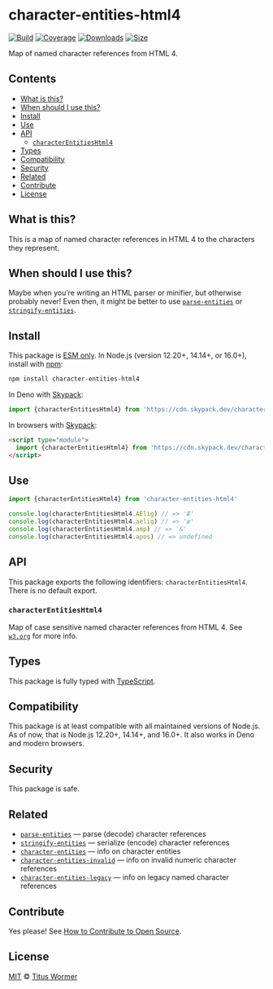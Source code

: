 # character-entities-html4

[![Build][build-badge]][build]
[![Coverage][coverage-badge]][coverage]
[![Downloads][downloads-badge]][downloads]
[![Size][size-badge]][size]

Map of named character references from HTML 4.

## Contents

*   [What is this?](#what-is-this)
*   [When should I use this?](#when-should-i-use-this)
*   [Install](#install)
*   [Use](#use)
*   [API](#api)
    *   [`characterEntitiesHtml4`](#characterentitieshtml4)
*   [Types](#types)
*   [Compatibility](#compatibility)
*   [Security](#security)
*   [Related](#related)
*   [Contribute](#contribute)
*   [License](#license)

## What is this?

This is a map of named character references in HTML 4 to the characters they
represent.

## When should I use this?

Maybe when you’re writing an HTML parser or minifier, but otherwise probably
never!
Even then, it might be better to use [`parse-entities`][parse-entities] or
[`stringify-entities`][stringify-entities].

## Install

This package is [ESM only][esm].
In Node.js (version 12.20+, 14.14+, or 16.0+), install with [npm][]:

```sh
npm install character-entities-html4
```

In Deno with [Skypack][]:

```js
import {characterEntitiesHtml4} from 'https://cdn.skypack.dev/character-entities-html4@2?dts'
```

In browsers with [Skypack][]:

```html
<script type="module">
  import {characterEntitiesHtml4} from 'https://cdn.skypack.dev/character-entities-html4@2?min'
</script>
```

## Use

```js
import {characterEntitiesHtml4} from 'character-entities-html4'

console.log(characterEntitiesHtml4.AElig) // => 'Æ'
console.log(characterEntitiesHtml4.aelig) // => 'æ'
console.log(characterEntitiesHtml4.amp) // => '&'
console.log(characterEntitiesHtml4.apos) // => undefined
```

## API

This package exports the following identifiers: `characterEntitiesHtml4`.
There is no default export.

### `characterEntitiesHtml4`

Map of case sensitive named character references from HTML 4.
See [`w3.org`][html] for more info.

## Types

This package is fully typed with [TypeScript][].

## Compatibility

This package is at least compatible with all maintained versions of Node.js.
As of now, that is Node.js 12.20+, 14.14+, and 16.0+.
It also works in Deno and modern browsers.

## Security

This package is safe.

## Related

*   [`parse-entities`](https://github.com/wooorm/parse-entities)
    — parse (decode) character references
*   [`stringify-entities`](https://github.com/wooorm/stringify-entities)
    — serialize (encode) character references
*   [`character-entities`](https://github.com/wooorm/character-entities)
    — info on character entities
*   [`character-entities-invalid`](https://github.com/wooorm/character-entities-invalid)
    — info on invalid numeric character references
*   [`character-entities-legacy`](https://github.com/wooorm/character-entities-legacy)
    — info on legacy named character references

## Contribute

Yes please!
See [How to Contribute to Open Source][contribute].

## License

[MIT][license] © [Titus Wormer][author]

<!-- Definitions -->

[build-badge]: https://github.com/wooorm/character-entities-html4/workflows/main/badge.svg

[build]: https://github.com/wooorm/character-entities-html4/actions

[coverage-badge]: https://img.shields.io/codecov/c/github/wooorm/character-entities-html4.svg

[coverage]: https://codecov.io/github/wooorm/character-entities-html4

[downloads-badge]: https://img.shields.io/npm/dm/character-entities-html4.svg

[downloads]: https://www.npmjs.com/package/character-entities-html4

[size-badge]: https://img.shields.io/bundlephobia/minzip/character-entities-html4.svg

[size]: https://bundlephobia.com/result?p=character-entities-html4

[npm]: https://docs.npmjs.com/cli/install

[skypack]: https://www.skypack.dev

[license]: license

[author]: https://wooorm.com

[esm]: https://gist.github.com/sindresorhus/a39789f98801d908bbc7ff3ecc99d99c

[typescript]: https://www.typescriptlang.org

[contribute]: https://opensource.guide/how-to-contribute/

[parse-entities]: https://github.com/wooorm/parse-entities

[stringify-entities]: https://github.com/wooorm/stringify-entities

[html]: https://www.w3.org/TR/html4/sgml/entities.html
